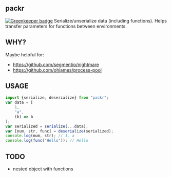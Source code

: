 packr
-----

[![Greenkeeper badge](https://badges.greenkeeper.io/unlight/packr.svg)](https://greenkeeper.io/)
Serialize/unserialize data (including functions).
Helps transfer parameters for functions between environments.

WHY?
----
Maybe helpful for:
* https://github.com/segmentio/nightmare
* https://github.com/ohjames/process-pool

USAGE
-----
```js
import {serialize, deserialize} from "packr";
var data = [
	1,
	"a",
	(b) => b
];
var serialized = serialize(...data);
var [num, str, func] = deserialize(serialized);
console.log(num, str); // 1, a
console.log(func("Hello")); // Hello
```

TODO
----
- nested object with functions